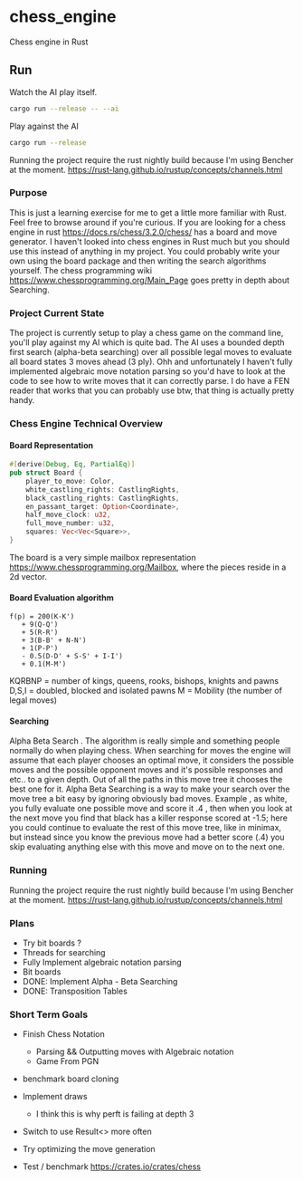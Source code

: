 # chess_engine
Chess engine in Rust

## Run
Watch the AI play itself.
```bash
cargo run --release -- --ai
```
Play against the AI
```bash
cargo run --release
```
Running the project require the rust nightly build because I'm using Bencher at the moment.
https://rust-lang.github.io/rustup/concepts/channels.html

### Purpose 
This is just a learning exercise for me to get a little more familiar with Rust. Feel free to browse around if you're curious.
If you are looking for a chess engine in rust https://docs.rs/chess/3.2.0/chess/ has a board and move generator. 
I haven't looked into chess engines in Rust much but you should use this instead of anything in my project. 
You could probably write your own using the board package and then writing the search algorithms yourself.
The chess programming wiki https://www.chessprogramming.org/Main_Page goes pretty in depth about Searching.

### Project Current State
The project is currently setup to play a chess game on the command line, you'll play against my AI which is quite bad.
The AI uses a bounded depth first search (alpha-beta searching) over all possible legal moves to evaluate all board states 3 moves ahead (3 ply). 
Ohh and unfortunately I haven't fully implemented algebraic move notation parsing so you'd have to look at the code to see 
how to write moves that it can correctly parse.
I do have a FEN reader that works that you can probably use btw, that thing is actually pretty handy.


### Chess Engine Technical Overview
#### Board Representation 
```Rust 
#[derive(Debug, Eq, PartialEq)]
pub struct Board {
    player_to_move: Color,
    white_castling_rights: CastlingRights,
    black_castling_rights: CastlingRights,
    en_passant_target: Option<Coordinate>,
    half_move_clock: u32,
    full_move_number: u32,
    squares: Vec<Vec<Square>>,
}
```

The board is a very simple mailbox representation https://www.chessprogramming.org/Mailbox, where
the pieces reside in a 2d vector.


#### Board Evaluation algorithm
```
f(p) = 200(K-K')
   + 9(Q-Q')
   + 5(R-R')
   + 3(B-B' + N-N')
   + 1(P-P')
   - 0.5(D-D' + S-S' + I-I')
   + 0.1(M-M')
```
KQRBNP = number of kings, queens, rooks, bishops, knights and pawns
D,S,I = doubled, blocked and isolated pawns
M = Mobility (the number of legal moves)

#### Searching 
Alpha Beta Search . The algorithm is really simple and something people normally do when playing chess. 
When searching for moves the engine will assume that each player chooses an optimal move, it considers the possible
moves and the possible opponent moves and it's possible responses and etc.. to a given depth. Out of all the paths in 
this move tree it chooses the best one for it. Alpha Beta Searching is a way to make your search over the move tree a bit 
easy by ignoring obviously bad moves. Example , as white,  you fully evaluate one possible move and score it .4 , then when you look at 
the next move you find that black has a killer response scored at -1.5; here you could continue to evaluate the rest of this move tree, 
like in minimax, but instead since you know the previous move had a better score (.4) you skip evaluating anything else with this move
and move on to the next one.


### Running 
Running the project require the rust nightly build because I'm using Bencher at the moment.
https://rust-lang.github.io/rustup/concepts/channels.html

### Plans
- Try bit boards ?
- Threads for searching
- Fully Implement algebraic notation parsing
- Bit boards
- DONE: Implement Alpha - Beta Searching
- DONE: Transposition Tables

### Short Term Goals
- Finish Chess Notation
  - Parsing && Outputting moves with Algebraic notation
  - Game From PGN

- benchmark board cloning
- Implement draws
  - I think this is why perft is failing at depth 3
- Switch to use Result<> more often
- Try optimizing the move generation
- Test / benchmark
  https://crates.io/crates/chess